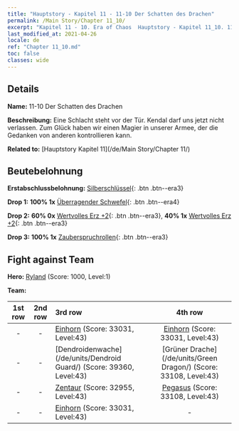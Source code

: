 ```yaml
---
title: "Hauptstory - Kapitel 11 - 11-10 Der Schatten des Drachen"
permalink: /Main Story/Chapter 11_10/
excerpt: "Kapitel 11 - 10. Era of Chaos  Hauptstory - Kapitel 11_10. 11-10 Der Schatten des Drachen"
last_modified_at: 2021-04-26
locale: de
ref: "Chapter 11_10.md"
toc: false
classes: wide
---
```


## Details

 **Name:** 11-10 Der Schatten des Drachen

 **Beschreibung:** Eine Schlacht steht vor der Tür. Kendal darf uns jetzt nicht verlassen. Zum Glück haben wir einen Magier in unserer Armee, der die Gedanken von anderen kontrollieren kann.

 **Related to:** [Hauptstory Kapitel 11](/de/Main Story/Chapter 11/)

## Beutebelohnung

 **Erstabschlussbelohnung:** [Silberschlüssel](/ItemsDE/con_693/){: .btn .btn--era3}

 **Drop 1:** **100% 1x** [Überragender Schwefel](/ItemsDE/mat_36/){: .btn .btn--era4}

 **Drop 2:** **60% 0x** [Wertvolles Erz +2](/ItemsDE/mat_26/){: .btn .btn--era3}, **40% 1x** [Wertvolles Erz +2](/ItemsDE/mat_26/){: .btn .btn--era3}

 **Drop 3:** **100% 1x** [Zauberspruchrollen](/ItemsDE/con_694/){: .btn .btn--era3}


## Fight against Team
 **Hero:** [Ryland](/de/heroes/Ryland/) (Score: 1000, Level:1)

 **Team:**


  | 1st row | 2nd row | 3rd row | 4th row |
  |:----:|:----:|:----|:----:|
  | - | - | [Einhorn](/de/units/Unicorn/) (Score: 33031, Level:43)  | [Einhorn](/de/units/Unicorn/) (Score: 33031, Level:43)  |
  | - | - | [Dendroidenwache](/de/units/Dendroid Guard/) (Score: 39360, Level:43)  | [Grüner Drache](/de/units/Green Dragon/) (Score: 33108, Level:43)  |
  | - | - | [Zentaur](/de/units/Centaur/) (Score: 32955, Level:43)  | [Pegasus](/de/units/Pegasus/) (Score: 33108, Level:43)  |
  | - | - | [Einhorn](/de/units/Unicorn/) (Score: 33031, Level:43)  | - |


